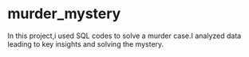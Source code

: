 # murder_mystery
In this project,i used SQL codes to solve a murder case.I analyzed data leading to key insights and solving the mystery.
